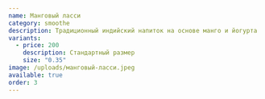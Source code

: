 ```yaml
---
name: Манговый ласси
category: smoothe
description: Традиционный индийский напиток на основе манго и йогурта
variants:
  - price: 200
    description: Стандартный размер
    size: "0.35"
image: /uploads/манговый-ласси.jpeg
available: true
order: 3
---
```

